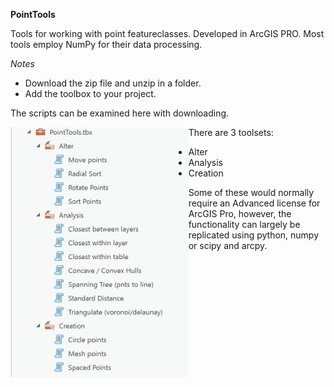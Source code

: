 **PointTools**

Tools for working with point featureclasses.  Developed in ArcGIS PRO.
Most tools employ NumPy for their data processing.

*Notes*

- Download the zip file and unzip in a folder.
- Add the toolbox to your project.


The scripts can be examined here with downloading.

<a href="url"><img src="PointTools.png" align="left" height="400" width="auto" ></a>

There are 3 toolsets:
 - Alter
 - Analysis
 - Creation

Some of these would normally require an Advanced license for ArcGIS Pro, however, the functionality can largely be replicated using python, numpy or scipy and arcpy.



